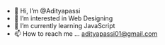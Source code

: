 - 👋 Hi, I’m @Adityapassi
- 👀 I’m interested in Web Designing
- 🌱 I’m currently learning JavaScript
- 📫 How to reach me ... adityapassi01@gmail.com

<!---
Adityapassi/Adityapassi is a ✨ special ✨ repository because its `README.md` (this file) appears on your GitHub profile.
You can click the Preview link to take a look at your changes.
--->
